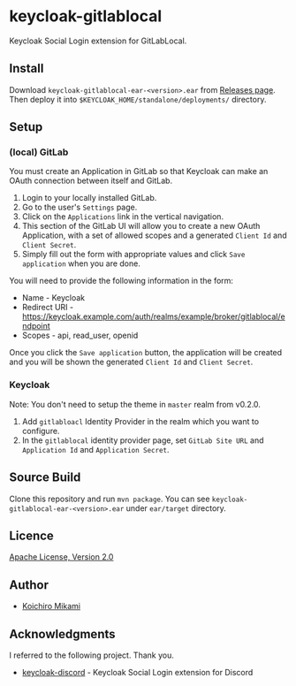 # keycloak-gitlablocal

Keycloak Social Login extension for GitLabLocal.


## Install

Download `keycloak-gitlablocal-ear-<version>.ear` from [Releases page](https://github.com/3kami3/keycloak-gitlablocal/releases).
Then deploy it into `$KEYCLOAK_HOME/standalone/deployments/` directory.

## Setup

### (local) GitLab

You must create an Application in GitLab so that Keycloak can make an OAuth connection between itself and GitLab.
1. Login to your locally installed GitLab.
2. Go to the user's `Settings` page.
3. Click on the `Applications` link in the vertical navigation.
4. This section of the GitLab UI will allow you to create a new OAuth Application, with a set of allowed scopes and a generated `Client Id` and `Client Secret`.
5. Simply fill out the form with appropriate values and click `Save application` when you are done.

You will need to provide the following information in the form:
* Name - Keycloak
* Redirect URI - https://keycloak.example.com/auth/realms/example/broker/gitlablocal/endpoint
* Scopes - api, read_user, openid

Once you click the `Save application` button, the application will be created and you will be shown the generated `Client Id` and `Client Secret`.

### Keycloak

Note: You don't need to setup the theme in `master` realm from v0.2.0.

1. Add `gitlabloacl` Identity Provider in the realm which you want to configure.
2. In the `gitlablocal` identity provider page, set `GitLab Site URL` and `Application Id` and `Application Secret`.


## Source Build

Clone this repository and run `mvn package`.
You can see `keycloak-gitlablocal-ear-<version>.ear` under `ear/target` directory.


## Licence

[Apache License, Version 2.0](https://www.apache.org/licenses/LICENSE-2.0)


## Author

- [Koichiro Mikami](https://github.com/3kami3)

## Acknowledgments

I referred to the following project. Thank you.
- [keycloak-discord](https://github.com/wadahiro/keycloak-discord) - Keycloak Social Login extension for Discord
